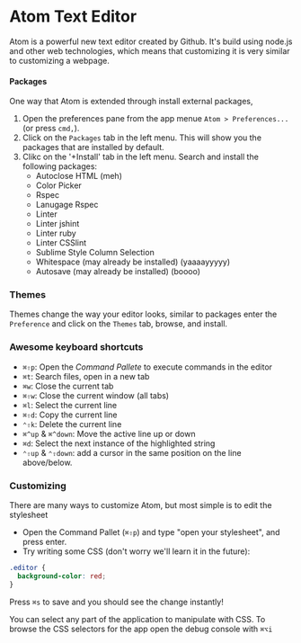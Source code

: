 # Atom Text Editor

Atom is a powerful new text editor created by Github. It's build using node.js
and other web technologies, which means that customizing it is very similar to customizing
a webpage.

#### Packages

One way that Atom is extended through install external packages,

1. Open the preferences pane from the app menue `Atom > Preferences...` (or press `cmd,`).
2. Click on the `Packages` tab in the left menu. This will show you the packages that are installed by default.
3. Clikc on the '+Install' tab in the left menu. Search and install the following packages:
    - Autoclose HTML (meh)
    - Color Picker
    - Rspec
    - Lanugage Rspec
    - Linter
    - Linter jshint
    - Linter ruby
    - Linter CSSlint
    - Sublime Style Column Selection
    - Whitespace (may already be installed) (yaaaayyyyy)
    - Autosave (may already be installed) (boooo)

### Themes

Themes change the way your editor looks, similar to packages
enter the `Preference` and click on the `Themes` tab, browse, and install.

### Awesome keyboard shortcuts

- `⌘⇧p`: Open the _Command Pallete_ to execute commands in the editor
- `⌘t`: Search files, open in a new tab
- `⌘w`: Close the current tab
- `⌘⇧w`: Close the current window (all tabs)
- `⌘l`: Select the current line
- `⌘⇧d`: Copy the current line
- `⌃⇧k`: Delete the current line
- `⌘^up` & `⌘^down`: Move the active line up or down
- `⌘d`: Select the next instance of the highlighted string
- `⌃⇧up` & `⌃⇧down`: add a cursor in the same position on the line above/below.

### Customizing

There are many ways to customize Atom, but most simple is to edit the stylesheet

- Open the Command Pallet (`⌘⇧p`) and type "open your stylesheet", and press enter.
- Try writing some CSS (don't worry we'll learn it in the future):

```css
.editor {
  background-color: red;
}
```

Press `⌘s` to save and you should see the change instantly!

You can select any part of the application to manipulate with CSS.
To browse the CSS selectors for the app open the debug console with `⌘⌥i`
